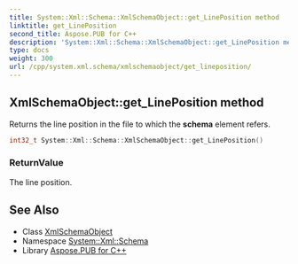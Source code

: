 ```yaml
---
title: System::Xml::Schema::XmlSchemaObject::get_LinePosition method
linktitle: get_LinePosition
second_title: Aspose.PUB for C++
description: 'System::Xml::Schema::XmlSchemaObject::get_LinePosition method. Returns the line position in the file to which the schema element refers in C++.'
type: docs
weight: 300
url: /cpp/system.xml.schema/xmlschemaobject/get_lineposition/
---
```

## XmlSchemaObject::get_LinePosition method


Returns the line position in the file to which the **schema** element refers.

```cpp
int32_t System::Xml::Schema::XmlSchemaObject::get_LinePosition()
```


### ReturnValue

The line position.

## See Also

* Class [XmlSchemaObject](../)
* Namespace [System::Xml::Schema](../../)
* Library [Aspose.PUB for C++](../../../)
